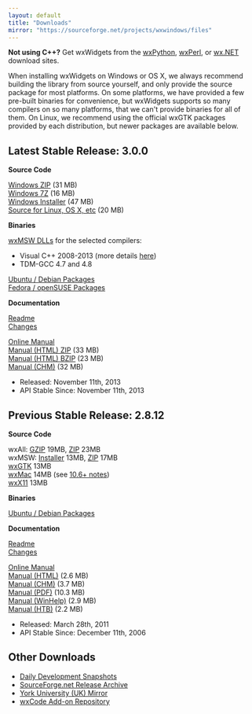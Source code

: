 ```yaml
---
layout: default
title: "Downloads"
mirror: "https://sourceforge.net/projects/wxwindows/files"
---
```


<div class="alert alert-info">
  <strong>Not using C++?</strong>
  Get wxWidgets from the
  <a href="http://wxpython.org/download.php" class="alert-link" target="_new">wxPython</a>,
  <a href="http://wxperl.eu/download.html" class="alert-link" target="_new">wxPerl</a>, or
  <a href="http://wxnet.sourceforge.net/binary.html" class="alert-link" target="_new">wx.NET</a>
  download sites.
</div>

When installing wxWidgets on Windows or OS X, we always recommend building the
library from source yourself, and only provide the source package for most
platforms. On some platforms, we have provided a few pre-built binaries for
convenience, but wxWidgets supports so many compilers on so many platforms,
that we can't provide binaries for all of them. On Linux, we recommend using
the official wxGTK packages provided by each distribution, but newer packages
are available below.


## Latest Stable Release: 3.0.0

<div class="row">
  <div class="col-sm-6">
    <div class="well well-small">
      <p><strong>Source Code</strong></p>
      <a href="{{ page.mirror }}/3.0.0/wxWidgets-3.0.0.zip">Windows ZIP</a> (31 MB)<br>
      <a href="{{ page.mirror }}/3.0.0/wxWidgets-3.0.0.7z">Windows 7Z</a> (16 MB)<br>
      <a href="{{ page.mirror }}/3.0.0/wxMSW-Setup-3.0.0.exe">Windows Installer</a> (47 MB)<br>
      <a href="{{ page.mirror }}/3.0.0/wxWidgets-3.0.0.tar.bz2">Source for Linux, OS X, etc</a> (20 MB)<br>
      <p></p>
      <p><strong>Binaries</strong></p>
      <a href="{{ page.mirror }}/3.0.0/binaries/">wxMSW DLLs</a> for the selected compilers:
      <ul>
        <li>Visual C++ 2008-2013 (more details <a href="http://wxwidgets.blogspot.com/2012/08/how-to-use-294-wxmsw-binaries.html">here</a>)</li>
        <li>TDM-GCC 4.7 and 4.8</li>
      </ul>
      <a href="http://codelite.org/LiteEditor/WxWidgets30Binaries#toc2" target="_new">Ubuntu / Debian Packages</a><br>
      <a href="http://codelite.org/LiteEditor/WxWidgets30Binaries#toc3" target="_new">Fedora / openSUSE Packages</a>
    </div>
  </div>
  <div class="col-sm-6">
    <div class="well well-small">
      <p><strong>Documentation</strong></p>
      <a href="http://svn.wxwidgets.org/svn/wx/wxWidgets/tags/WX_3_0_0/docs/readme.txt">Readme</a><br>
      <a href="http://svn.wxwidgets.org/svn/wx/wxWidgets/tags/WX_3_0_0/docs/changes.txt">Changes</a><br>
      <p></p>
      <a href="http://docs.wxwidgets.org/3.0/">Online Manual</a><br>
      <a href="{{ page.mirror }}/3.0.0/wxWidgets-3.0.0-docs-html.zip">Manual (HTML) ZIP</a> (33 MB)<br>
      <a href="{{ page.mirror }}/3.0.0/wxWidgets-3.0.0-docs-html.tar.bz2">Manual (HTML) BZIP</a> (23 MB)<br>
      <a href="{{ page.mirror }}/3.0.0/wxWidgets-3.0.0-docs-chm.zip">Manual (CHM)</a> (32 MB)
    </div>
  </div>
</div>

* Released: November 11th, 2013
* API Stable Since: November 11th, 2013


## Previous Stable Release: 2.8.12

<div class="row">
  <div class="col-sm-6">
    <div class="well well-small">
      <p><strong>Source Code</strong></p>
      wxAll: <a href="{{ page.mirror }}/2.8.12/wxWidgets-2.8.12.tar.gz">GZIP</a> 19MB, <a href="{{ page.mirror }}/2.8.12/wxWidgets-2.8.12.zip">ZIP</a> 23MB<br>
      wxMSW: <a href="{{ page.mirror }}/2.8.12/wxMSW-2.8.12-Setup.exe">Installer</a> 13MB, <a href="{{ page.mirror }}/2.8.12/wxMSW-2.8.12.zip">ZIP</a> 17MB<br>
      <a href="{{ page.mirror }}/2.8.12/wxGTK-2.8.12.tar.gz">wxGTK</a> 13MB<br>
      <a href="{{ page.mirror }}/2.8.12/wxMac-2.8.12.tar.gz">wxMac</a> 14MB (see <a href="http://wiki.wxwidgets.org/Development:_wxMac#Building_under_10.6_Snow_Leopard">10.6+ notes</a>)<br>
      <a href="{{ page.mirror }}/2.8.12/wxX11-2.8.12.tar.gz">wxX11</a> 13MB<br>
      <p></p>
      <p><strong>Binaries</strong></p>
      <a href="http://wiki.wxpython.org/InstallingOnUbuntuOrDebian">Ubuntu / Debian Packages</a>
    </div>
  </div>
  <div class="col-sm-6">
    <div class="well well-small">
      <p><strong>Documentation</strong></p>
      <a href="{{ page.mirror }}/2.8.12/readme-2.8.12.txt">Readme</a><br>
      <a href="{{ page.mirror }}/2.8.12/changes-2.8.12.txt">Changes</a><br>
      <p></p>
      <a href="http://docs.wxwidgets.org/2.8/">Online Manual</a><br>
      <a href="{{ page.mirror }}/2.8.12/wxWidgets-2.8.12-HTML.zip">Manual (HTML)</a> (2.6 MB)<br>
      <a href="{{ page.mirror }}/2.8.12/wxWidgets-2.8.12-CHM.zip">Manual (CHM)</a> (3.7 MB)<br>
      <a href="{{ page.mirror }}/2.8.12/wxWidgets-2.8.12-PDF.zip">Manual (PDF)</a> (10.3 MB)<br>
      <a href="{{ page.mirror }}/2.8.12/wxWidgets-2.8.12-HLP.zip">Manual (WinHelp)</a> (2.9 MB)<br>
      <a href="{{ page.mirror }}/2.8.12/wxWidgets-2.8.12-HTB.zip">Manual (HTB)</a> (2.2 MB)
    </div>
  </div>
</div>

* Released: March 28th, 2011
* API Stable Since: December 11th, 2006



## Other Downloads

* [Daily Development Snapshots](http://biolpc22.york.ac.uk/pub/Daily_HEAD/)
* [SourceForge.net Release Archive](https://sourceforge.net/projects/wxwindows/files/)
* [York University (UK) Mirror](http://biolpc22.york.ac.uk/pub/)
* [wxCode Add-on Repository](http://wxcode.sourceforge.net/)
